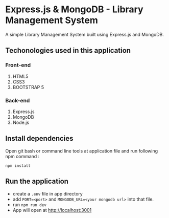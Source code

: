 # Express.js & MongoDB - Library Management System
A simple Library Management System built using Express.js and MongoDB.

## Techonologies used in this application

### Front-end

1. HTML5
2. CSS3
3. BOOTSTRAP 5

### Back-end

1. Express.js
2. MongoDB
3. Node.js

## Install dependencies

Open git bash or command line tools at application file and run following npm command :

`npm install`


## Run the application

- create a `.env` file in app directory
- add `PORT=<port>` and `MONGODB_URL=<your mongodb url>` into that file.
- run `npm run dev`
- App will open at [http://localhost:3001](http://localhost:3001)
